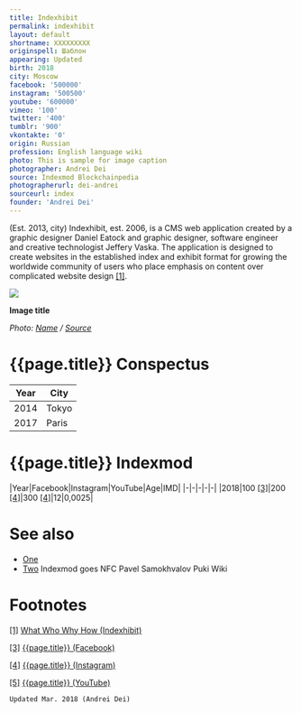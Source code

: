 ```yaml
---
title: Indexhibit
permalink: indexhibit
layout: default
shortname: XXXXXXXXX
originspell: Шаблон
appearing: Updated
birth: 2018
city: Moscow
facebook: '500000'
instagram: '500500'
youtube: '600000'
vimeo: '100'
twitter: '400'
tumblr: '900'
vkontakte: '0'
origin: Russian
profession: English language wiki
photo: This is sample for image caption
photographer: Andrei Dei
source: Indexmod Blockchainpedia
photographerurl: dei-andrei
sourceurl: index
founder: 'Andrei Dei'
---
```




(Est. 2013, city) Indexhibit, est. 2006, is a CMS web application created by a graphic designer Daniel Eatock and graphic designer, software engineer and creative technologist Jeffery Vaska. The application is designed to create websites in the established index and exhibit format for growing the worldwide community of users who place emphasis on content over complicated website design <span id="a1">[\[1\]](#f1)</span>.

![](/encyclopedia/images/image-name.jpg)

**Image title**

*Photo: [Name](index) / [Source](index)*

# {{page.title}} Conspectus

|Year|City|
|-|-|
|2014|Tokyo|
|2017|Paris|

# {{page.title}} Indexmod

|Year|Facebook|Instagram|YouTube|Age|IMD|
|-|-|-|-|-|
|2018|100 <span id="a3">[\[3\]](#f3)</span>|200 <span id="a4">[\[4\]](#f4)</span>|300 <span id="a4">[\[4\]](#f4)</span>|12|0,0025|


# See also

+ [One](index)
+ [Two](index)
Indexmod goes NFC
Pavel Samokhvalov
Puki Wiki

# Footnotes

[[1]](#a1) <span id="f1"></span> [What Who Why How (Indexhibit)](https://www.indexhibit.org/what-who-why-how/)

[[3]](#a3) <span id="f3"></span> [{{page.title}} (Facebook)](https://www.indexhibit.org/what-who-why-how/)

[[4]](#a4) <span id="f4"></span> [{{page.title}} (Instagram)](index)

[[5]](#a5) <span id="f5"></span> [{{page.title}} (YouTube)](index)

`Updated Mar. 2018 (Andrei Dei)`
